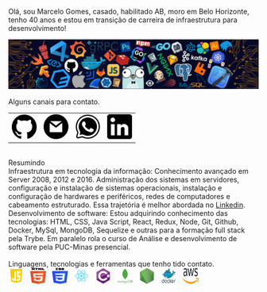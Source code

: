 Olá, sou Marcelo Gomes, casado, habilitado AB, moro em Belo Horizonte, tenho 40 anos e estou em transição de carreira de infraestrutura para desenvolvimento!
<div>
<img align="center" alt="Header" src="https://github.com/usimarc/usimarc/blob/main/img/header.png?raw=true"/>
</div>
<br />
Alguns canais para contato.
<div>
<table>
<tr>
<td><a href="https://github.com/usimarc" target="_blank"><img src="https://github.com/usimarc/usimarc/blob/main/img/github.png?raw=true" width="50px" height="50px"/></a>
</td>
<td><a href="mailto:usimarc@hotmail.com" target="_blank"><img src="https://github.com/usimarc/usimarc/blob/main/img/gmail.png?raw=true" width="50px" height="50px"/></a>
</td>
<td><a href="https://wa.me/5533988157825" target="_blank"><img src="https://github.com/usimarc/usimarc/blob/main/img/wpp.png?raw=true" width="50px" height="50px"/></a>
</td>
<td><a href="https://www.linkedin.com/in/usimarc/" target="_blank"><img src="https://github.com/usimarc/usimarc/blob/main/img/linkedin.png?raw=true" width="50px" height="50px"/></a>
</td>
</tr>
</table>
</div>
<br />
Resumindo
<div>
Infraestrutura em tecnologia da informação: Conhecimento avançado em Server 2008, 2012 e 2016. Administração dos sistemas em servidores, configuração e instalação de sistemas operacionais, instalação e configuração de hardwares e periféricos, redes de computadores e cabeamento estruturado. Essa trajetória é melhor abordada no <a href="https://www.linkedin.com/in/usimarc/" target="_blank">Linkedin</a>.
<br />
Desenvolvimento de software: Estou adquirindo conhecimento das tecnologias: HTML, CSS, Java Script, React, Redux, Node, Git, Github, Docker, MySql, MongoDB, Sequelize e outras para a formação full stack pela Trybe. Em paralelo rola o curso de Análise e desenvolvimento de software pela PUC-Minas presencial.
<div>
<br />
Linguagens, tecnologias e ferramentas que tenho tido contato.
<div>
<code><a href="https://www.w3schools.com/js/" target="_blank"><img width="32" height="32" src="https://github.com/usimarc/usimarc/blob/main/img/js.png"/></a></code>
&nbsp;
<code><a href="https://www.w3schools.com/html/" target="_blank"><img width="32" height="32" src="https://github.com/usimarc/usimarc/blob/main/img/html.svg"/></a></code>
&nbsp;
<code><a href="https://www.w3schools.com/js/" target="_blank"><img width="32" height="32" src="https://github.com/usimarc/usimarc/blob/main/img/css.svg"/></a></code>
&nbsp; 
<code><a href="https://pt-br.reactjs.org/" target="_blank"><img width="32" height="32" src="https://github.com/usimarc/usimarc/blob/main/img/react.png"/></a></code>
&nbsp; 
<code><a href="https://docs.microsoft.com/pt-br/dotnet/csharp/" target="_blank"><img width="32" height="32" src="https://github.com/usimarc/usimarc/blob/main/img/csharp.png"/></a></code>
&nbsp; 
<code><a href="https://www.mongodb.com/pt-br" target="_blank"><img width="32" height="32" src="https://github.com/usimarc/usimarc/blob/main/img/mongodb.png"/></a></code>
&nbsp; 
<code><a href="https://nodejs.org/en/" target="_blank"><img width="32" height="32" src="https://github.com/usimarc/usimarc/blob/main/img/nodejs.png"/></a></code>
&nbsp; 
<code><a href="https://www.docker.com/" target="_blank"><img width="32" height="32" src="https://github.com/usimarc/usimarc/blob/main/img/docker.png"/></a></code>
&nbsp; 
<code><a href="https://aws.amazon.com/pt/" target="_blank"><img width="32" height="32" src="https://github.com/usimarc/usimarc/blob/main/img/aws.svg"/></a></code>
<div/>
